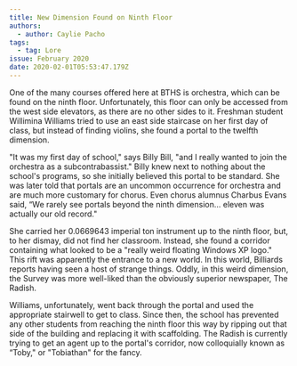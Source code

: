 ```yaml
---
title: New Dimension Found on Ninth Floor
authors:
  - author: Caylie Pacho
tags:
  - tag: Lore
issue: February 2020
date: 2020-02-01T05:53:47.179Z
---
```

One of the many courses offered here at BTHS is orchestra, which can be found on the ninth floor. Unfortunately, this floor can only be accessed from the west side elevators, as there are no other sides to it. Freshman student Willimina Williams tried to use an east side staircase on her first day of class, but instead of finding violins, she found a portal to the twelfth dimension.

"It was my first day of school," says Billy Bill, "and I really wanted to join the orchestra as a subcontrabassist." Billy knew next to nothing about the school's programs, so she initially believed this portal to be standard. She was later told that portals are an uncommon occurrence for orchestra and are much more customary for chorus. Even chorus alumnus Charbus Evans said, “We rarely see portals beyond the ninth dimension... eleven was actually our old record." 


She carried her 0.0669643 imperial ton instrument up to the ninth floor, but, to her dismay, did not find her classroom. Instead, she found a corridor containing what looked to be a "really weird floating Windows XP logo." This rift was apparently the entrance to a new world. In this world, Billiards reports having seen a host of strange things. Oddly, in this weird dimension, the Survey was more well-liked than the obviously superior newspaper, The Radish. 


Williams, unfortunately, went back through the portal and used the appropriate stairwell to get to class. Since then, the school has prevented any other students from reaching the ninth floor this way by ripping out that side of the building and replacing it with scaffolding. The Radish is currently trying to get an agent up to the portal's corridor, now colloquially known as “Toby," or "Tobiathan" for the fancy. 
